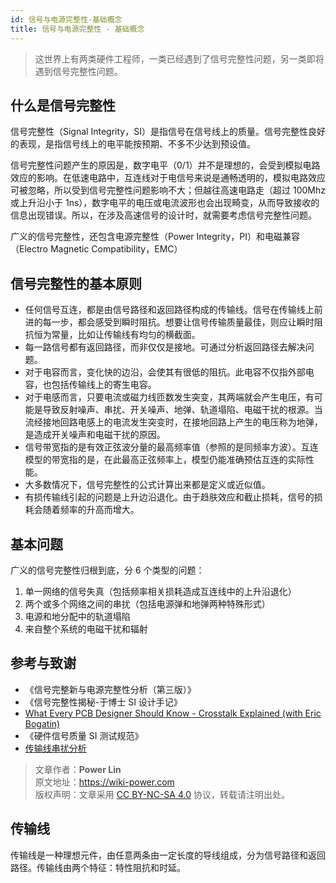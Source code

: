 ```yaml
---
id: 信号与电源完整性-基础概念
title: 信号与电源完整性 - 基础概念
---
```


> 这世界上有两类硬件工程师，一类已经遇到了信号完整性问题，另一类即将遇到信号完整性问题。

## 什么是信号完整性

信号完整性（Signal Integrity，SI）是指信号在信号线上的质量。信号完整性良好的表现，是指信号线上的电平能按预期、不多不少达到预设值。

信号完整性问题产生的原因是，数字电平（0/1）并不是理想的，会受到模拟电路效应的影响。在低速电路中，互连线对于电信号来说是通畅透明的，模拟电路效应可被忽略，所以受到信号完整性问题影响不大；但越往高速电路走（超过 100Mhz 或上升沿小于 1ns），数字电平的电压或电流波形也会出现畸变，从而导致接收的信息出现错误。所以，在涉及高速信号的设计时，就需要考虑信号完整性问题。

广义的信号完整性，还包含电源完整性（Power Integrity，PI）和电磁兼容（Electro Magnetic Compatibility，EMC）

## 信号完整性的基本原则

- 任何信号互连，都是由信号路径和返回路径构成的传输线。信号在传输线上前进的每一步，都会感受到瞬时阻抗。想要让信号传输质量最佳，则应让瞬时阻抗恒为常量，比如让传输线有均匀的横截面。
- 每一路信号都有返回路径，而非仅仅是接地。可通过分析返回路径去解决问题。
- 对于电容而言，变化快的边沿，会使其有很低的阻抗。此电容不仅指外部电容，也包括传输线上的寄生电容。
- 对于电感而言，只要电流或磁力线匝数发生突变，其两端就会产生电压，有可能是导致反射噪声、串扰、开关噪声、地弹、轨道塌陷、电磁干扰的根源。当流经接地回路电感上的电流发生突变时，在接地回路上产生的电压称为地弹，是造成开关噪声和电磁干扰的原因。
- 信号带宽指的是有效正弦波分量的最高频率值（参照的是同频率方波）。互连模型的带宽指的是，在此最高正弦频率上，模型仍能准确预估互连的实际性能。
- 大多数情况下，信号完整性的公式计算出来都是定义或近似值。
- 有损传输线引起的问题是上升边沿退化。由于趋肤效应和截止损耗，信号的损耗会随着频率的升高而增大。

## 基本问题

广义的信号完整性归根到底，分 6 个类型的问题：

1. 单一网络的信号失真（包括频率相关损耗造成互连线中的上升沿退化）
2. 两个或多个网络之间的串扰（包括电源弹和地弹两种特殊形式）
3. 电源和地分配中的轨道塌陷
4. 来自整个系统的电磁干扰和辐射

## 参考与致谢

- 《信号完整新与电源完整性分析（第三版）》
- 《信号完整性揭秘-于博士 SI 设计手记》
- [What Every PCB Designer Should Know - Crosstalk Explained (with Eric Bogatin)](https://www.youtube.com/watch?v=EF7SxgcDfCo)
- 《硬件信号质量 SI 测试规范》
- [传输线串扰分析](https://blog.csdn.net/weixin_40877615/article/details/95329866)

> 文章作者：**Power Lin**  
> 原文地址：<https://wiki-power.com>  
> 版权声明：文章采用 [CC BY-NC-SA 4.0](https://creativecommons.org/licenses/by/4.0/deed.zh) 协议，转载请注明出处。

## 传输线

传输线是一种理想元件，由任意两条由一定长度的导线组成，分为信号路径和返回路径。传输线由两个特征：特性阻抗和时延。